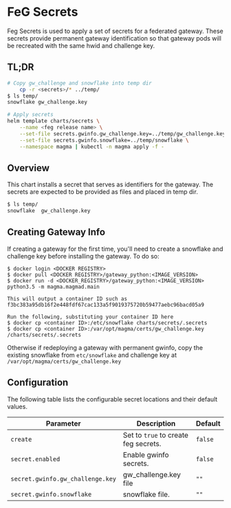 # FeG Secrets

Feg Secrets is used to apply a set of secrets for a federated gateway. These
secrets provide permanent gateway identification so that gateway pods will be
recreated with the same hwid and challenge key.

## TL;DR

```bash
# Copy gw_challenge and snowflake into temp dir
    cp -r <secrets>/* ../temp/
$ ls temp/
snowflake gw_challenge.key

# Apply secrets
helm template charts/secrets \
    --name <feg release name> \
    --set-file secrets.gwinfo.gw_challenge.key=../temp/gw_challenge.key \
    --set-file secrets.gwinfo.snowflake=../temp/snowflake \
    --namespace magma | kubectl -n magma apply -f -
```

## Overview

This chart installs a secret that serves as identifiers for the gateway.
The secrets are expected to be provided as files and placed in temp dir.

```bash
$ ls temp/
snowflake  gw_challenge.key
```

## Creating Gateway Info

If creating a gateway for the first time, you'll need to create a snowflake
and challenge key before installing the gateway. To do so:

```
$ docker login <DOCKER REGISTRY>
$ docker pull <DOCKER REGISTRY>/gateway_python:<IMAGE_VERSION>
$ docker run -d <DOCKER_REGISTRY>/gateway_python:<IMAGE_VERSION> python3.5 -m magma.magmad.main

This will output a container ID such as
f3bc383a95db16f2e448fdf67cac133a5f9019375720b59477aebc96bacd05a9

Run the following, substituting your container ID here
$ docker cp <container ID>:/etc/snowflake charts/secrets/.secrets
$ docker cp <container ID>:/var/opt/magma/certs/gw_challenge.key /charts/secrets/.secrets
```

Otherwise if redeploying a gateway with permanent gwinfo, copy the existing
snowflake from `etc/snowflake` and challenge key at
`/var/opt/magma/certs/gw_challenge.key`

## Configuration

The following table lists the configurable secret locations and
their default values.

| Parameter        | Description     | Default   |
| ---              | ---             | ---       |
| `create` | Set to ``true`` to create feg secrets. | `false` |
| `secret.enabled` | Enable gwinfo secrets. | `false` |
| `secret.gwinfo.gw_challenge.key` | gw_challenge.key file | `""` |
| `secret.gwinfo.snowflake` | snowflake file. | `""` |
